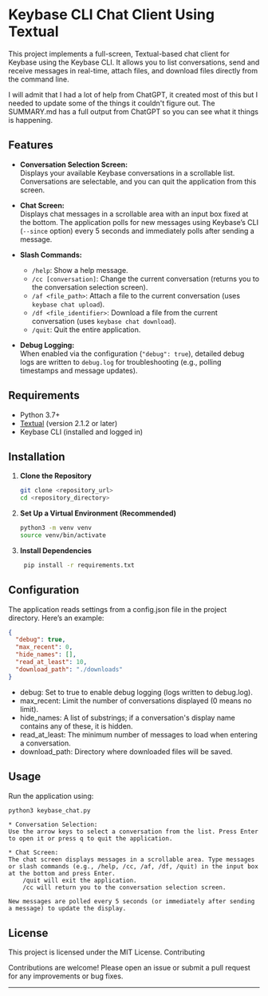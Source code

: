 # Keybase CLI Chat Client Using Textual

This project implements a full-screen, Textual-based chat client for Keybase using the Keybase CLI. It allows you to list conversations, send and receive messages in real-time, attach files, and download files directly from the command line.

I will admit that I had a lot of help from ChatGPT, it created most of this but I needed to update some of the things it couldn't figure out. The SUMMARY.md has a full output from ChatGPT so you can see what it things is happening.

## Features

- **Conversation Selection Screen:**  
  Displays your available Keybase conversations in a scrollable list. Conversations are selectable, and you can quit the application from this screen.

- **Chat Screen:**  
  Displays chat messages in a scrollable area with an input box fixed at the bottom. The application polls for new messages using Keybase’s CLI (`--since` option) every 5 seconds and immediately polls after sending a message.

- **Slash Commands:**  
  - `/help`: Show a help message.
  - `/cc [conversation]`: Change the current conversation (returns you to the conversation selection screen).
  - `/af <file_path>`: Attach a file to the current conversation (uses `keybase chat upload`).
  - `/df <file_identifier>`: Download a file from the current conversation (uses `keybase chat download`).
  - `/quit`: Quit the entire application.

- **Debug Logging:**  
  When enabled via the configuration (`"debug": true`), detailed debug logs are written to `debug.log` for troubleshooting (e.g., polling timestamps and message updates).

## Requirements

- Python 3.7+
- [Textual](https://github.com/Textualize/textual) (version 2.1.2 or later)
- Keybase CLI (installed and logged in)

## Installation

1. **Clone the Repository**

   ```bash
   git clone <repository_url>
   cd <repository_directory>
   ```



2. **Set Up a Virtual Environment (Recommended)**

   ```bash
   python3 -m venv venv
   source venv/bin/activate
   ```

3. **Install Dependencies**

   ```bash
    pip install -r requirements.txt
   ```

## Configuration

The application reads settings from a config.json file in the project directory. Here’s an example:

```json
{
  "debug": true,
  "max_recent": 0,
  "hide_names": [],
  "read_at_least": 10,
  "download_path": "./downloads"
}
```

* debug: Set to true to enable debug logging (logs written to debug.log).
* max_recent: Limit the number of conversations displayed (0 means no limit).
* hide_names: A list of substrings; if a conversation's display name contains any of these, it is hidden.
* read_at_least: The minimum number of messages to load when entering a conversation.
* download_path: Directory where downloaded files will be saved.

## Usage

Run the application using:

```bash
python3 keybase_chat.py
```

    * Conversation Selection:
    Use the arrow keys to select a conversation from the list. Press Enter to open it or press q to quit the application.

    * Chat Screen:
    The chat screen displays messages in a scrollable area. Type messages or slash commands (e.g., /help, /cc, /af, /df, /quit) in the input box at the bottom and press Enter.
        /quit will exit the application.
        /cc will return you to the conversation selection screen.

    New messages are polled every 5 seconds (or immediately after sending a message) to update the display.

## License

This project is licensed under the MIT License.
Contributing

Contributions are welcome! Please open an issue or submit a pull request for any improvements or bug fixes.


---


